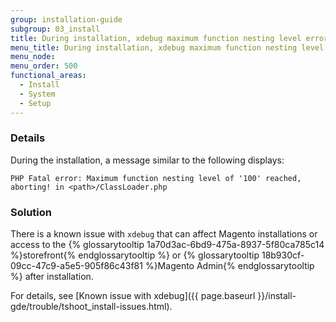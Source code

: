 ```yaml
---
group: installation-guide
subgroup: 03_install
title: During installation, xdebug maximum function nesting level error
menu_title: During installation, xdebug maximum function nesting level error
menu_node:
menu_order: 500
functional_areas:
  - Install
  - System
  - Setup
---
```


### Details

During the installation, a  message similar to the following displays:

	PHP Fatal error: Maximum function nesting level of '100' reached, aborting! in <path>/ClassLoader.php

### Solution

There is a known issue with <code>xdebug</code> that can affect Magento installations or access to the {% glossarytooltip 1a70d3ac-6bd9-475a-8937-5f80ca785c14 %}storefront{% endglossarytooltip %} or {% glossarytooltip 18b930cf-09cc-47c9-a5e5-905f86c43f81 %}Magento Admin{% endglossarytooltip %} after installation.

For details, see [Known issue with xdebug]({{ page.baseurl }}/install-gde/trouble/tshoot_install-issues.html).
